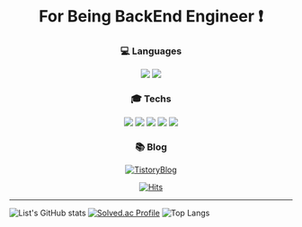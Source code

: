 <h1 align="center"> For Being BackEnd Engineer ❗️ </h1>

<h3 align="center"> 💻 Languages </h3>
<div align="center">
<img src="https://img.shields.io/badge/Java-FF0000.svg?&style=flat&logo=Java&logoColor=white"/> <img src="https://img.shields.io/badge/python-3776AB?style=flat&logo=python&logoColor=white"/>
</div>

<h3 align="center"> 🎓 Techs </h3>
<div align="center">
<img src="https://img.shields.io/badge/SpringBoot-6DB33F?style=flat&logo=springboot&logoColor=white"/> <img src="https://img.shields.io/badge/MariaDB-003545?style=flat&logo=mariadb&logoColor=white"/>  <img src="https://img.shields.io/badge/DOCKER-2496ED?style=flat&logo=docker&logoColor=white"/> <img src="https://img.shields.io/badge/AWS-232F3E?style=flat&logo=amazonaws&logoColor=white"/> <img src="https://img.shields.io/badge/EC2-FF9900?style=flat&logo=amazonec2&logoColor=white"/> 
</div>

<h3 align="center"> 📚 Blog </h3>
<div align="center">
  
[![TistoryBlog](http://img.shields.io/badge/-Tistory%20blog-black?style=for-the-badg&logo=Tistory&link=https://code-list.tistory.com/)](https://code-list.tistory.com/)
  
</div>

<div align="center">
  
[![Hits](https://hits.seeyoufarm.com/api/count/incr/badge.svg?url=https%3A%2F%2Fgithub.com%2Fnamest504&count_bg=%23555555&title_bg=%236D6D6D&icon=&icon_color=%23E7E7E7&title=hello&edge_flat=false)](https://hits.seeyoufarm.com)

</div>

---
<!--
<div align="center">
<img src="https://github-readme-stats.vercel.app/api?username=namest504&show_icons=true&theme=github_dark">
</div>
-->

![List's GitHub stats](https://github-readme-stats.vercel.app/api?username=namest504&show_icons=true&theme=dark)
[![Solved.ac Profile](http://mazassumnida.wtf/api/generate_badge?boj=lst228)](https://solved.ac/lst228)
![Top Langs](https://github-readme-stats.vercel.app/api/top-langs/?username=namest504&layout=demo&theme=dark)
<!-- <h3 align="center"> 🌍 Tools </h3>
<div align="center">

</div> -->
<!-- ![List's GitHub stats](https://github-readme-stats.vercel.app/api?username=namest504&show_icons=true&theme=github_dark) -->

<!--
**namest504/namest504** is a ✨ _special_ ✨ repository because its `README.md` (this file) appears on your GitHub profile.

Here are some ideas to get you started:

- 🔭 I’m currently working on ...
- 🌱 I’m currently learning ...
- 👯 I’m looking to collaborate on ...
- 🤔 I’m looking for help with ...
- 💬 Ask me about ...
- 📫 How to reach me: ...
- 😄 Pronouns: ...
- ⚡ Fun fact: ...
-->
